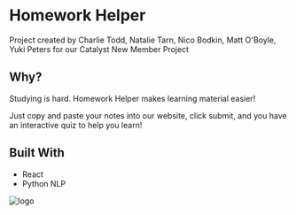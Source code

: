 # Homework Helper

Project created by Charlie Todd, Natalie Tarn, Nico Bodkin, Matt O'Boyle, Yuki Peters for our Catalyst New Member Project


## Why?

Studying is hard. Homework Helper makes learning material easier! 

Just copy and paste your notes into our website, click submit, and you have an interactive quiz to help you learn!


## Built With

* React
* Python NLP  


![logo](https://raw.githubusercontent.com/ntarn/homework-helper/master/logo.png)
